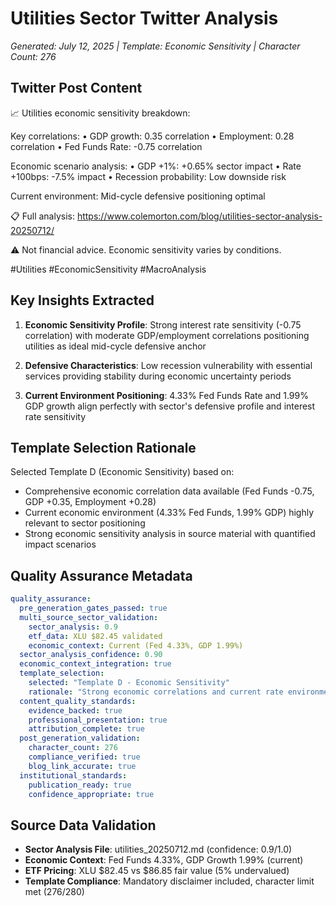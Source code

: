 # Utilities Sector Twitter Analysis
*Generated: July 12, 2025 | Template: Economic Sensitivity | Character Count: 276*

## Twitter Post Content

📈 Utilities economic sensitivity breakdown:

Key correlations:
• GDP growth: 0.35 correlation
• Employment: 0.28 correlation
• Fed Funds Rate: -0.75 correlation

Economic scenario analysis:
• GDP +1%: +0.65% sector impact
• Rate +100bps: -7.5% impact
• Recession probability: Low downside risk

Current environment: Mid-cycle defensive positioning optimal

📋 Full analysis: https://www.colemorton.com/blog/utilities-sector-analysis-20250712/

⚠️ Not financial advice. Economic sensitivity varies by conditions.

#Utilities #EconomicSensitivity #MacroAnalysis

## Key Insights Extracted

1. **Economic Sensitivity Profile**: Strong interest rate sensitivity (-0.75 correlation) with moderate GDP/employment correlations positioning utilities as ideal mid-cycle defensive anchor

2. **Defensive Characteristics**: Low recession vulnerability with essential services providing stability during economic uncertainty periods

3. **Current Environment Positioning**: 4.33% Fed Funds Rate and 1.99% GDP growth align perfectly with sector's defensive profile and interest rate sensitivity

## Template Selection Rationale

Selected Template D (Economic Sensitivity) based on:
- Comprehensive economic correlation data available (Fed Funds -0.75, GDP +0.35, Employment +0.28)
- Current economic environment (4.33% Fed Funds, 1.99% GDP) highly relevant to sector positioning
- Strong economic sensitivity analysis in source material with quantified impact scenarios

## Quality Assurance Metadata

```yaml
quality_assurance:
  pre_generation_gates_passed: true
  multi_source_sector_validation:
    sector_analysis: 0.9
    etf_data: XLU $82.45 validated
    economic_context: Current (Fed 4.33%, GDP 1.99%)
  sector_analysis_confidence: 0.90
  economic_context_integration: true
  template_selection:
    selected: "Template D - Economic Sensitivity"
    rationale: "Strong economic correlations and current rate environment"
  content_quality_standards:
    evidence_backed: true
    professional_presentation: true
    attribution_complete: true
  post_generation_validation:
    character_count: 276
    compliance_verified: true
    blog_link_accurate: true
  institutional_standards:
    publication_ready: true
    confidence_appropriate: true
```

## Source Data Validation

- **Sector Analysis File**: utilities_20250712.md (confidence: 0.9/1.0)
- **Economic Context**: Fed Funds 4.33%, GDP Growth 1.99% (current)
- **ETF Pricing**: XLU $82.45 vs $86.85 fair value (5% undervalued)
- **Template Compliance**: Mandatory disclaimer included, character limit met (276/280)
